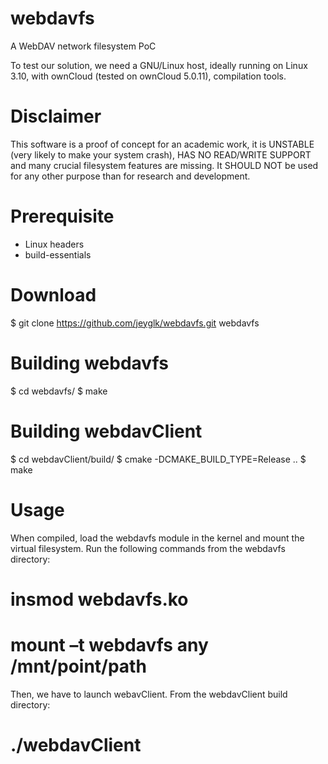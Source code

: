 webdavfs
========

A WebDAV network filesystem PoC


To test our solution, we need a GNU/Linux host, ideally running on Linux 3.10, with ownCloud (tested on ownCloud 5.0.11), compilation tools.


Disclaimer
==========

This software is a proof of concept for an academic work, it is UNSTABLE (very likely to make your system crash), HAS NO READ/WRITE SUPPORT and many crucial filesystem features are missing. It SHOULD NOT be used for any other purpose than for research and development.


Prerequisite
============

- Linux headers
- build-essentials


Download
========

$ git clone https://github.com/jeyglk/webdavfs.git webdavfs


Building webdavfs
=================

$ cd webdavfs/
$ make


Building webdavClient
=====================

$ cd webdavClient/build/
$ cmake -DCMAKE_BUILD_TYPE=Release ..
$ make


Usage
======

When compiled, load the webdavfs module in the kernel and mount the virtual filesystem. Run the following commands from the webdavfs directory:

# insmod webdavfs.ko
# mount –t webdavfs any /mnt/point/path


Then, we have to launch webavClient. From the webdavClient build directory:

# ./webdavClient
